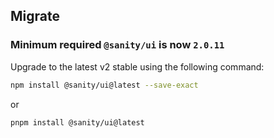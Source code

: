 ## Migrate

### Minimum required `@sanity/ui` is now `2.0.11`

Upgrade to the latest v2 stable using the following command:

```bash
npm install @sanity/ui@latest --save-exact
```

or

```bash
pnpm install @sanity/ui@latest
```
